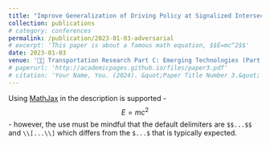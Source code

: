 ```yaml
---
title: "Improve Generalization of Driving Policy at Signalized Intersections with Adversarial Learning"
collection: publications
# category: conferences
permalink: /publication/2023-01-03-adversarial
# excerpt: 'This paper is about a famous math equation, $$E=mc^2$$'
date: 2023-01-03
venue: '🚗🧠 Transportation Research Part C: Emerging Technologies (Part C)'
# paperurl: 'http://academicpages.github.io/files/paper3.pdf'
# citation: 'Your Name, You. (2024). &quot;Paper Title Number 3.&quot; <i>GitHub Journal of Bugs</i>. 1(3).'
---
```


Using [MathJax](https://www.mathjax.org/) in the description is supported - $$E=mc^2$$ - however, the use must be mindful that the default delimiters are `$$...$$` and `\\[...\\]` which differs from the `$...$` that is typically expected.
